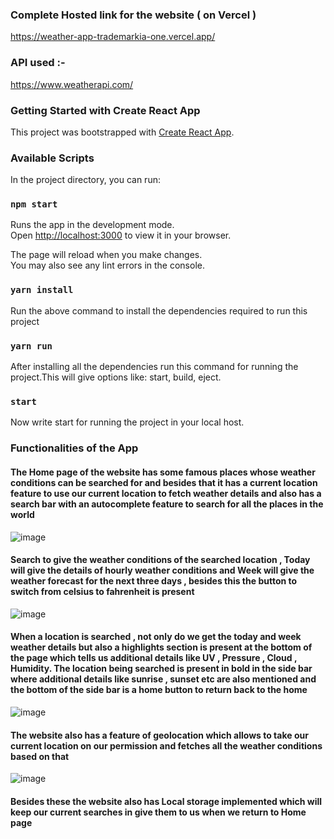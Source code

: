### Complete Hosted link for the website ( on Vercel )

https://weather-app-trademarkia-one.vercel.app/ 

### API used :-

https://www.weatherapi.com/

### Getting Started with Create React App

This project was bootstrapped with [Create React App](https://github.com/facebook/create-react-app).

### Available Scripts

In the project directory, you can run:

### `npm start`

Runs the app in the development mode.\
Open [http://localhost:3000](http://localhost:3000) to view it in your browser.

The page will reload when you make changes.\
You may also see any lint errors in the console.

### `yarn install`

Run the above command to install the dependencies required to run this project

### `yarn run`

After installing all the dependencies run this command for running the project.This will give options like: start, build, eject.

### `start`

Now write start for running the project in your local host.

### Functionalities of the App
<h4>The Home page of the website has some famous places whose weather conditions can be searched for and besides that it has a current location feature to use our current location to fetch weather details and also has a search bar with an autocomplete feature to search for all the places in the world </h4>

![image](https://user-images.githubusercontent.com/109916723/219522724-8ae4e1ba-3f79-4a48-a908-bcd41005abd9.png)

<h4>Search to give the weather conditions of the searched location , Today will give the details of hourly weather conditions and Week will give the weather forecast for the next three days , besides this the button to switch from celsius to fahrenheit is present </h4>

![image](https://user-images.githubusercontent.com/109916723/219520878-82accc1f-6bd3-403b-8972-9eeb923084ff.png)

<h4>When a location is searched , not only do we get the today and week weather details but also a highlights section is present at the bottom of the page which tells us additional details like UV , Pressure , Cloud , Humidity. The location being searched is present in bold in the side bar where additional details like sunrise , sunset etc are also mentioned and the bottom of the side bar is a home button to return back to the home</h4>

![image](https://user-images.githubusercontent.com/109916723/219521462-2b35441a-6849-452f-a78b-227718d1cb6f.png)

<h4>The website also has a feature of geolocation which allows to take our current location on our permission and fetches all the weather conditions based on that</h4>

![image](https://user-images.githubusercontent.com/109916723/219523259-2e73597e-d515-4e37-8f09-03bdfcadcd6d.png)

<h4>Besides these the website also has Local storage implemented which will keep our current searches in give them to us when we return to Home page</h4>


